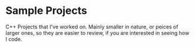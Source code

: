 # Sample Projects
C++ Projects that I've worked on. Mainly smaller in nature, or peices of larger ones, so they are easier to review, if you are interested in seeing how I code.
